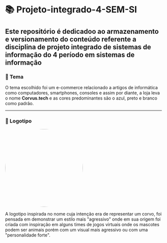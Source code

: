 # 📚 Projeto-integrado-4-SEM-SI
Este repositório é dedicadoo ao armazenamento e versionamento do conteúdo referente a disciplina de projeto integrado de sistemas de informação do 4 período em sistemas de informação
---

### 🧮 Tema
O tema escolhido foi um e-commerce relacionado a artigos de informática como computadores, smartphones, consoles e assim por diante, a loja leva o nome **Corvus.tech** e as cores predominantes são o azul, preto e branco como padrão.

---

### 👾 Logotipo
<img 
    style="width: 250px; border-radius: 250px;" src="../Projeto-integrado-4-SEM-SI/EPIC1-ThiagoAntonioDeSousaSilva/view/imagens/Corvus.tech_logo.png">

A logotipo inspirada no nome cuja intenção era de representar um corvo, foi pensada em demonstrar um estilo mais "agressivo" onde em sua origem foi criada com inspiração em alguns times de jogos virtuais onde os mascotes podem ser animais porém com um visual mais agressivo ou com uma "personalidade forte".
